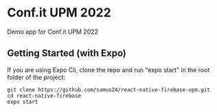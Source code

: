 # Conf.it UPM 2022

Demo app for Conf.it UPM 2022

## Getting Started (with Expo)

If you are using Expo Cli, clone the repo and run "expo start" in the root folder of the project:

```
git clone https://github.com/samus24/react-native-firebase-upm.git
cd react-native-firebase
expo start
```
